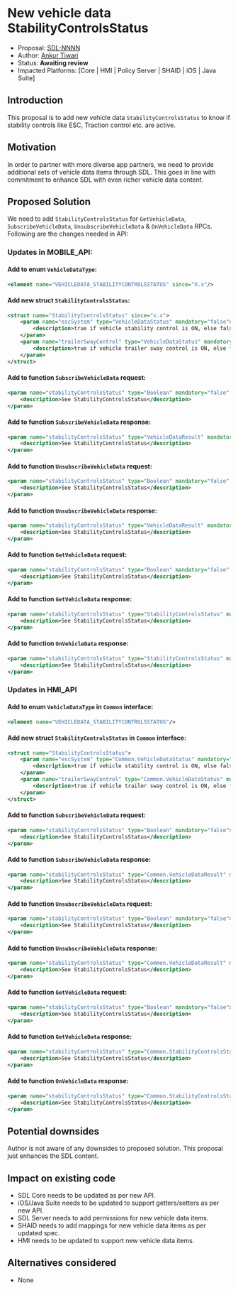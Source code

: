 # New vehicle data StabilityControlsStatus

* Proposal: [SDL-NNNN](NNNN-New-vehicle-data-StabilityControlsStatus.md)
* Author: [Ankur Tiwari](https://github.com/atiwari9)
* Status: **Awaiting review**
* Impacted Platforms: [Core | HMI | Policy Server | SHAID | iOS | Java Suite]

## Introduction

This proposal is to add new vehicle data `StabilityControlsStatus` to know if stability controls like ESC, Traction control etc. are active.

## Motivation

In order to partner with more diverse app partners, we need to provide additional sets of vehicle data items through SDL. This goes in line with commitment to enhance SDL with even richer vehicle data content.

## Proposed Solution 

We need to add `StabilityControlsStatus` for `GetVehicleData`, `SubscribeVehicleData`, `UnsubscribeVehicleData` & `OnVehicleData` RPCs. Following are the changes needed in API:

### Updates in MOBILE_API:

#### Add to enum `VehicleDataType`: 

```xml
<element name="VEHICLEDATA_STABILITYCONTROLSSTATUS" since="X.x"/>
```
#### Add new struct `StabilityControlsStatus`:

```xml	
<struct name="StabilityControlsStatus" since="x.x">
	<param name="escSystem" type="VehicleDataStatus" mandatory="false">
		<description>true if vehicle stability control is ON, else false</description>
	</param>
	<param name="trailerSwayControl" type="VehicleDataStatus" mandatory="false">
		<description>true if vehicle trailer sway control is ON, else false</description>
	</param>
</struct>

```
#### Add to function `SubscribeVehicleData` request: 

```xml	
<param name="stabilityControlsStatus" type="Boolean" mandatory="false" since="X.x">
	<description>See StabilityControlsStatus</description>
</param>
```
#### Add to function `SubscribeVehicleData` response: 

```xml	
<param name="stabilityControlsStatus" type="VehicleDataResult" mandatory="false" since="X.x">
	<description>See StabilityControlsStatus</description>
</param>
```
#### Add to function `UnsubscribeVehicleData` request: 

```xml	
<param name="stabilityControlsStatus" type="Boolean" mandatory="false" since="X.x">
	<description>See StabilityControlsStatus</description>
</param>
```
#### Add to function `UnsubscribeVehicleData` response: 

```xml	
<param name="stabilityControlsStatus" type="VehicleDataResult" mandatory="false" since="X.x">
	<description>See StabilityControlsStatus</description>
</param>
```
#### Add to function `GetVehicleData` request: 

```xml	
<param name="stabilityControlsStatus" type="Boolean" mandatory="false" since="X.x">
	<description>See StabilityControlsStatus</description>
</param>
```
#### Add to function `GetVehicleData` response: 

```xml	
<param name="stabilityControlsStatus" type="StabilityControlsStatus" mandatory="false" since="X.x">
	<description>See StabilityControlsStatus</description>
</param>
```
#### Add to function `OnVehicleData` response: 

```xml	
<param name="stabilityControlsStatus" type="StabilityControlsStatus" mandatory="false" since="X.x">
	<description>See StabilityControlsStatus</description>
</param>
```
### Updates in HMI_API 

#### Add to enum `VehicleDataType` in `Common` interface: 

```xml	
<element name="VEHICLEDATA_STABILITYCONTROLSSTATUS"/>
```
#### Add new struct `StabilityControlsStatus` in `Common` interface:

```xml	
<struct name="StabilityControlsStatus">
	<param name="escSystem" type="Common.VehicleDataStatus" mandatory="false">
		<description>true if vehicle stability control is ON, else false</description>
	</param>
	<param name="trailerSwayControl" type="Common.VehicleDataStatus" mandatory="false">
		<description>true if vehicle trailer sway control is ON, else false</description>
	</param>
</struct>
```
#### Add to function `SubscribeVehicleData` request: 

```xml	
<param name="stabilityControlsStatus" type="Boolean" mandatory="false">
	<description>See StabilityControlsStatus</description>
</param>
```
#### Add to function `SubscribeVehicleData` response: 

```xml	
<param name="stabilityControlsStatus" type="Common.VehicleDataResult" mandatory="false">
	<description>See StabilityControlsStatus</description>
</param>
```
#### Add to function `UnsubscribeVehicleData` request: 

```xml	
<param name="stabilityControlsStatus" type="Boolean" mandatory="false">
	<description>See StabilityControlsStatus</description>
</param>
```
#### Add to function `UnsubscribeVehicleData` response: 

```xml	
<param name="stabilityControlsStatus" type="Common.VehicleDataResult" mandatory="false">
	<description>See StabilityControlsStatus</description>
</param>
```
#### Add to function `GetVehicleData` request: 

```xml	
<param name="stabilityControlsStatus" type="Boolean" mandatory="false">
	<description>See StabilityControlsStatus</description>
</param>
```
#### Add to function `GetVehicleData` response: 

```xml	
<param name="stabilityControlsStatus" type="Common.StabilityControlsStatus" mandatory="false">
	<description>See StabilityControlsStatus</description>
</param>
```
#### Add to function `OnVehicleData` response: 

```xml	
<param name="stabilityControlsStatus" type="Common.StabilityControlsStatus" mandatory="false">
	<description>See StabilityControlsStatus</description>
</param>
```

## Potential downsides

Author is not aware of any downsides to proposed solution. This proposal just enhances the SDL content.

## Impact on existing code

* SDL Core needs to be updated as per new API.
* iOS/Java Suite needs to be updated to support getters/setters as per new API.
* SDL Server needs to add permissions for new vehicle data items.
* SHAID needs to add mappings for new vehicle data items as per updated spec.
* HMI needs to be updated to support new vehicle data items.

## Alternatives considered

* None
